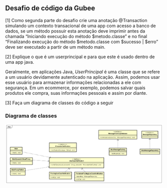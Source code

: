 ## Desafio de código da Gubee

[1] Como segunda parte do desafio crie uma anotação @Transaction simulando um contexto transacional de uma app com acesso a banco de dados, se um método possuir esta anotação deve imprimir antes da chamada “Iniciando execução do método $metodo.classe” e no final “Finalizando execução do método $metodo.classe com $sucesso | $erro” deve ser executado a partir de um método main.



[2] Explique o que é um userprincipal e para que este é usado dentro de uma app java.

  Geralmente, em aplicações Java, _UserPrincipal_ é uma classe que se refere a um usuário devidamente autenticado na aplicação. 
Assim, podemos usar esse usuário para armazenar informações relacionadas a ele com segurança. Em um ecommerce, por exemplo, 
podemos salvar quais produtos ele compra, suas informações pessoais e assim por diante.   

[3] Faça um diagrama de classes do código a seguir

### Diagrama de classes

![gubee_challenge.png](gubee_challenge.png)